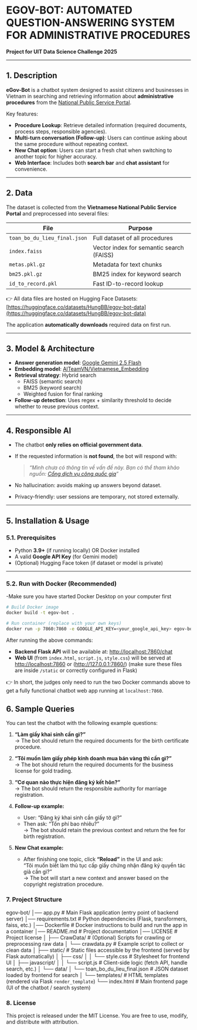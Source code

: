 # EGOV-BOT: AUTOMATED QUESTION-ANSWERING SYSTEM FOR ADMINISTRATIVE PROCEDURES

**Project for UIT Data Science Challenge 2025**

---

## 1. Description

**eGov-Bot** is a chatbot system designed to assist citizens and businesses in Vietnam in searching and retrieving information about **administrative procedures** from the [National Public Service Portal](https://dichvucong.gov.vn).

Key features:

- **Procedure Lookup**: Retrieve detailed information (required documents, process steps, responsible agencies).
- **Multi-turn conversation (Follow-up)**: Users can continue asking about the same procedure without repeating context.
- **New Chat option**: Users can start a fresh chat when switching to another topic for higher accuracy.
- **Web Interface**: Includes both **search bar** and **chat assistant** for convenience.

---

## 2. Data

The dataset is collected from the **Vietnamese National Public Service Portal** and preprocessed into several files:

| File                         | Purpose                                  |
| ---------------------------- | ---------------------------------------- |
| `toan_bo_du_lieu_final.json` | Full dataset of all procedures           |
| `index.faiss`                | Vector index for semantic search (FAISS) |
| `metas.pkl.gz`               | Metadata for text chunks                 |
| `bm25.pkl.gz`                | BM25 index for keyword search            |
| `id_to_record.pkl`           | Fast ID-to-record lookup                 |

👉 All data files are hosted on Hugging Face Datasets:  
[https://huggingface.co/datasets/HungBB/egov-bot-data](https://huggingface.co/datasets/HungBB/egov-bot-data)

The application **automatically downloads** required data on first run.

---

## 3. Model & Architecture

- **Answer generation model**: [Google Gemini 2.5 Flash](https://ai.google/)
- **Embedding model**: [AITeamVN/Vietnamese_Embedding](https://huggingface.co/AITeamVN/Vietnamese_Embedding)
- **Retrieval strategy**: Hybrid search
  - FAISS (semantic search)
  - BM25 (keyword search)
  - Weighted fusion for final ranking
- **Follow-up detection**: Uses regex + similarity threshold to decide whether to reuse previous context.

---

## 4. Responsible AI

- The chatbot **only relies on official government data**.
- If the requested information is **not found**, the bot will respond with:

  > _“Mình chưa có thông tin về vấn đề này. Bạn có thể tham khảo nguồn: [Cổng dịch vụ công quốc gia](https://dichvucong.gov.vn)”_

- No hallucination: avoids making up answers beyond dataset.
- Privacy-friendly: user sessions are temporary, not stored externally.

---

## 5. Installation & Usage

### 5.1. Prerequisites

- Python **3.9+** (if running locally) OR Docker installed
- A valid **Google API Key** (for Gemini model)
- (Optional) Hugging Face token (if dataset or model is private)

---

### 5.2. Run with Docker (Recommended)

-Make sure you have started Docker Desktop on your computer first

```bash
# Build Docker image
docker build -t egov-bot .

# Run container (replace with your own keys)
docker run -p 7860:7860 -e GOOGLE_API_KEY=<your_google_api_key> egov-bot

```

After running the above commands:

- **Backend Flask API** will be available at: [http://localhost:7860/chat](http://localhost:7860/chat)
- **Web UI** (from `index.html`, `script.js`, `style.css`) will be served at [http://localhost:7860](http://localhost:7860) or (http://127.0.0.1:7860/)
  (make sure these files are inside `/static` or correctly configured in Flask)

👉 In short, the judges only need to run the two Docker commands above to get a fully functional chatbot web app running at `localhost:7860`.

## 6. Sample Queries

You can test the chatbot with the following example questions:

1. **“Làm giấy khai sinh cần gì?”**  
   → The bot should return the required documents for the birth certificate procedure.

2. **“Tôi muốn làm giấy phép kinh doanh mua bán vàng thì cần gì?”**  
   → The bot should return the required documents for the business license for gold trading.

3. **“Cơ quan nào thực hiện đăng ký kết hôn?”**  
   → The bot should return the responsible authority for marriage registration.

4. **Follow-up example:**

   - User: “Đăng ký khai sinh cần giấy tờ gì?”
   - Then ask: “Tốn phí bao nhiêu?”  
     → The bot should retain the previous context and return the fee for birth registration.

5. **New Chat example:**
   - After finishing one topic, click **“Reload”** in the UI and ask:  
      “Tôi muốn biết làm thủ tục cấp giấy chứng nhận đăng ký quyền tác giả cần gì?”  
     → The bot will start a new context and answer based on the copyright registration procedure.


### 7. Project Structure

egov-bot/
│── app.py                 # Main Flask application (entry point of backend server)
│── requirements.txt       # Python dependencies (Flask, transformers, faiss, etc.)
│── Dockerfile             # Docker instructions to build and run the app in a container
│── README.md              # Project documentation
│── LICENSE                # Project license
│
├── CrawData/              # (Optional) Scripts for crawling or preprocessing raw data
│   └── crawdata.py        # Example script to collect or clean data
│
├── static/                # Static files accessible by the frontend (served by Flask automatically)
│   ├── css/
│   │   └── style.css      # Stylesheet for frontend UI
│   ├── javascript/
│   │   └── script.js      # Client-side logic (fetch API, handle search, etc.)
│   └── data/
│       └── toan_bo_du_lieu_final.json   # JSON dataset loaded by frontend for search
│
└── templates/             # HTML templates (rendered via Flask `render_template`)
    └── index.html         # Main frontend page (UI of the chatbot / search system)


### 8. License

This project is released under the MIT License.
You are free to use, modify, and distribute with attribution.
